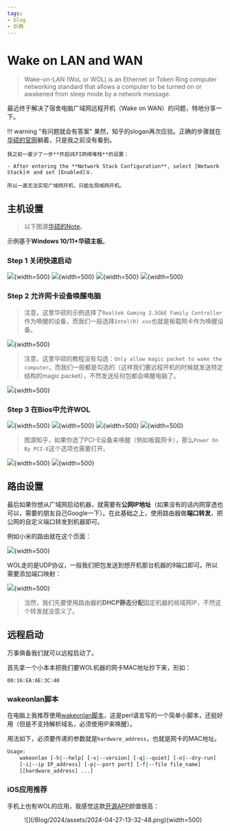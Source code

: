 ```yaml
---
tags:
- blog
- 折腾
---
```


# Wake on LAN and WAN
> Wake-on-LAN (WoL or WOL) is an Ethernet or Token Ring computer networking standard that allows a computer to be turned on or awakened from sleep mode by a network message.

最近终于解决了宿舍电脑广域网远程开机（Wake on WAN）的问题，特地分享一下。

!!! warning "有问题就会有答案"
    果然，知乎的slogan再次应验。正确的步骤就在[华硕的官网](https://www.asus.com.cn/support/faq/1049115/)躺着，只是我之前没有看到。

    我之前一直少了一步**开启UEFI网络堆栈**的设置：

    - After entering the **Network Stack Configuration**, select [Network Stack]④ and set [Enabled]⑤.

    所以一直无法实现广域网开机，只能在局域网开机。

## 主机设置
> 以下图源[华硕的Note](https://www.asus.com/support/faq/1049115/)。

示例基于**Windows 10/11+华硕主板**。
### Step 1 关闭快速启动
![](/Blog/2024/assets/2024-04-27-13-03-08.png){width=500}
![](/Blog/2024/assets/2024-04-27-13-03-24.png){width=500}
![](/Blog/2024/assets/2024-04-27-13-03-32.png){width=500}
![](/Blog/2024/assets/2024-04-27-13-03-38.png){width=500}

### Step 2 允许网卡设备唤醒电脑
> 注意，这里华硕的示例选择了`Realtek Gaming 2.5GbE Family Controller`作为唤醒的设备，而我们一般选择`Intel(R) xxx`也就是板载网卡作为唤醒设备。

![](/Blog/2024/assets/2024-04-27-13-04-42.png){width=500}

> 注意，这里华硕的教程没有勾选：`Only allow magic packet to wake the computer`。而我们一般都是勾选的（这样我们要远程开机的时候就发送特定结构的magic packet），不然发送任何包都会唤醒电脑了。

![](/Blog/2024/assets/2024-04-27-13-04-48.png){width=500}

### Step 3 在Bios中允许WOL
![](/Blog/2024/assets/2024-04-27-13-05-30.png){width=500}
![](/Blog/2024/assets/2024-04-27-13-05-36.png){width=500}
![](/Blog/2024/assets/2024-04-27-13-05-43.png){width=500}
![](/Blog/2024/assets/2024-04-27-13-05-49.png){width=500}

> 图源知乎，如果你选了PCI-E设备来唤醒（例如板载网卡），那么`Power On By PCI-E`这个选项也需要打开。

![](/Blog/2024/assets/2024-04-27-13-07-26.png){width=500}
![](/Blog/2024/assets/2024-04-27-13-05-55.png){width=500}

## 路由设置
最后如果你想从广域网启动机器，就需要有**公网IP地址**（如果没有的话内网穿透也可以，需要的朋友自己Google一下）。在此基础之上，使用路由器做**端口转发**，把公网的自定义端口转发到机器即可。

例如小米的路由就在这个页面：

![](/Blog/2024/assets/2024-04-27-13-18-33.png){width=500}

WOL走的是UDP协议，一般我们把包发送到想开机那台机器的9端口即可。所以需要添加端口映射：

![](/Blog/2024/assets/2024-04-27-13-38-54.png){width=500}

> 当然，我们先要使用路由器的**DHCP静态分配**固定机器的局域网IP，不然这个转发就没意义了。

## 远程启动
万事俱备我们就可以远程启动了。

首先拿一个小本本把我们要WOL机器的网卡MAC地址抄下来，形如：
```
00:16:EA:AE:3C:40
```

### wakeonlan脚本
在电脑上我推荐使用[wakeonlan脚本](https://github.com/jpoliv/wakeonlan)，这是perl语言写的一个简单小脚本，还挺好用（但是不支持解析域名，必须使用IP来唤醒）。

用法如下，必须要传递的参数就是`hardware_address`，也就是网卡的MAC地址。
```bash
Usage:
    wakeonlan [-h|--help] [-v|--version] [-q|--quiet] [-n|--dry-run]
    [-i|--ip IP_address] [-p|--port port] [-f|--file file_name]
    [[hardware_address] ...]
```

### iOS应用推荐
手机上也有WOL的应用，我感觉这款[开源APP](https://github.com/tr1ckyf0x-studio/wakeonlan-ios)颜值很高：

<figure markdown>
![](/Blog/2024/assets/2024-04-27-13-32-48.png){width=500}
</figure>